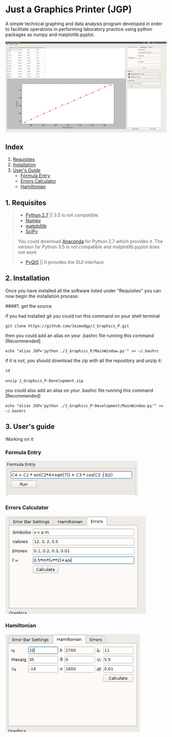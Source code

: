# Just a Graphics Printer (JGP)

  A simple technical graphing and data analysis program developed in order to facilitate operations in performing laboratory practice using python packages as numpy and matplotlib.pyplot.
  
  ![alt text](Photos/Screenshot_JGP.png "Logo Title Text 1")

## Index

1. [Requisites](#requisites)
2. [Installation](#installation)
3. [User's Guide](#UserGuide)
	* [Formula Entry](#formulaEntry)
	* [Errors Calculator](#errorsCalculator)
	* [Hamiltonian](#hamiltonian)
  
## <a name="requisites"></a> 1. Requisites
  
>* [Python 2.7](https://www.python.org/download/releases/2.7/) || 3.5 is not compatible.
>* [Numpy](http://www.numpy.org/) 
>* [matplotlib](http://matplotlib.org/) 
>* [SciPy](https://www.scipy.org/install.html)

> You could download [Anaconda](https://www.continuum.io/downloads) for Python 2.7 which provides it. The version for Python 3.5 is not compatible and matplotlib.pyplot does not work

>* [PyQt5](https://www.riverbankcomputing.com/software/pyqt/download5) || It provides the GUI interface

## <a name="installation"></a> 2. Installation

Once you have installed all the software listed under "Requisites" you can now begin the installation process:

####1. get the source

if you had installed git you could run this command on your shell terminal

``` shell
git clone https://github.com/Jaimedgp/J_Graphics_P.git
```

then you could add an alias on your .bashrc file running this command [Recommended]

``` shell
echo "alias JGP='python ./J_Graphics_P/MainWindow.py'" >> ~/.bashrc
```
  
if it is not, you should download the zip with all the repository and unzip it:

``` shell
cd

unzip J_Graphics_P-Development.zip
```

you could also add an alias on your .bashrc file running this command [Recommended]

``` shell
echo "alias JGP='python ./J_Graphics_P-Development/MainWindow.py'" >> ~/.bashrc
```

## <a name="UserGuide"></a> 3. User's guide

Working on it


### <a name="formulaEntry"></a> Formula Entry

![alt text](./Photos/FormulaEntry.png "Logo Title Text 1")


### <a name="errorsCalculator"></a> Errors Calculator

![alt text](./Photos/ErrorCalc.png "Logo Title Text 1")

### <a name="hamiltonian"></a> Hamiltonian

![alt text](./Photos/Hamil.png)
